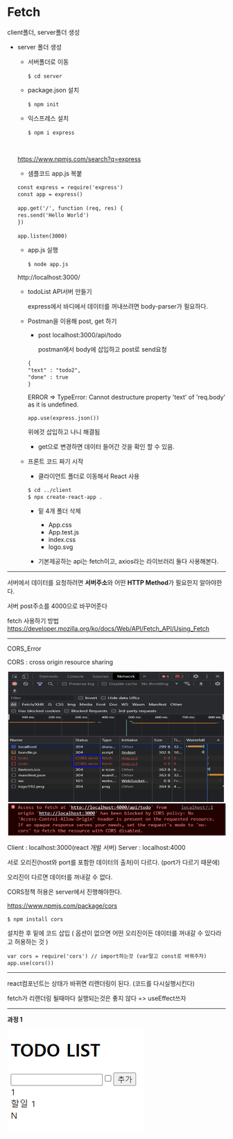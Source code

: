 # Fetch

client폴더, server폴더 생성

- server 폴더 생성

    - 서버폴더로 이동

        `$ cd server`

    - package.json 설치

        `$ npm init`

    - 익스프레스 설치

        `$ npm i express`
    

    <br/>

    https://www.npmjs.com/search?q=express


    - 샘플코드 app.js 복붙

    ```
    const express = require('express')
    const app = express()

    app.get('/', function (req, res) {
    res.send('Hello World')
    })  

    app.listen(3000)
    ```

    - app.js 실행

        `$ node app.js`

    http://localhost:3000/

    - todoList API서버 만들기

        express에서 바디에서 데이터를 꺼내쓰려면 body-parser가 필요하다.

    - Postman을 이용해 post, get 하기
        - post localhost:3000/api/todo
            
            postman에서 body에 삽입하고 post로 send요청

        ```
        {
        "text" : "todo2",
        "done" : true
        }
        ```

        
        ERROR => TypeError: Cannot destructure property 'text' of 'req.body' as it is undefined.

        ```
        app.use(express.json())
        ``` 

        위에것 삽입하고 나니 해결됨

        - get으로 변경하면 데이터 들어간 것을 확인 할 수 있음.

    - 프론트 코드 짜기 시작

        - 클라이언트 폴더로 이동해서 React 사용

        ```
        $ cd ../client
        $ npx create-react-app .
        ```
        
        - 밑 4개 폴더 삭제

            - App.css 
            - App.test.js
            -  index.css
            - logo.svg


        - 기본제공하는 api는 fetch이고, axios라는 라이브러리 둘다 사용해본다.

------------------------------

서버에서 데이터를 요청하려면 **서버주소**와 어떤 **HTTP Method**가 필요한지 알아야한다.

서버 post주소를 4000으로 바꾸어준다 

fetch 사용하기 방법
<https://developer.mozilla.org/ko/docs/Web/API/Fetch_API/Using_Fetch>


---------------------------------

CORS_Error

CORS : cross origin resource sharing


<img src="./img/CORS_Error.PNG" width="500" height="300">
<img src="./img/CORS_console.PNG" >

Client : localhost:3000(react 개발 서버)
Server : localhost:4000

서로 오리진(host와 port를 포함한 데이터의 출처)이 다르다. (port가 다르기 때문에)

오리진이 다르면 데이터를 꺼내갈 수 없다.

CORS정책 허용은 server에서 진행해야한다.

<https://www.npmjs.com/package/cors>

```
$ npm install cors
```
설치한 후 밑에 코드 삽입 ( 옵션이 없으면 어떤 오리진이든 데이터를 꺼내갈 수 있다라고 허용하는 것 )

```
var cors = require('cors') // import하는것 (var말고 const로 바꿔주자)
app.use(cors())
```

-----------------------


react컴포넌트는 상태가 바뀌면 리랜더링이 된다. (코드를 다시실행시킨다)

fetch가 리랜더링 될때마다 실행되는것은 좋지 않다 => useEffect쓰자

------------
**과정 1**

<img src="./img/1.PNG"/>

